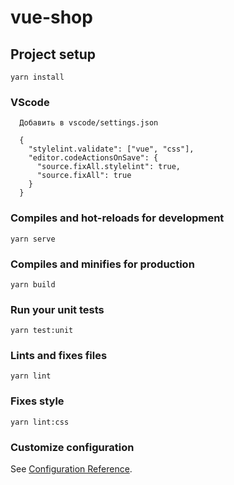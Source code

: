 # vue-shop

## Project setup
```
yarn install
```

### VScode
```
  Добавить в vscode/settings.json

  {
    "stylelint.validate": ["vue", "css"],
    "editor.codeActionsOnSave": {
      "source.fixAll.stylelint": true,
      "source.fixAll": true
    }
  }
```

### Compiles and hot-reloads for development
```
yarn serve
```

### Compiles and minifies for production
```
yarn build
```

### Run your unit tests
```
yarn test:unit
```

### Lints and fixes files
```
yarn lint
```

### Fixes style
```
yarn lint:css
```

### Customize configuration

See [Configuration Reference](https://cli.vuejs.org/config/).
